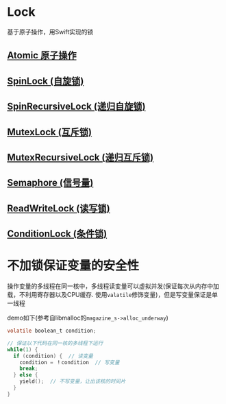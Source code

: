 #  Lock

基于原子操作，用Swift实现的锁


## [Atomic 原子操作](https://github.com/TannerJin/Lock/blob/master/Lock/Sources/Atomic.c)


## [SpinLock (自旋锁)](https://github.com/TannerJin/Lock/blob/master/Lock/Sources/SpinLock.swift)


## [SpinRecursiveLock (递归自旋锁)](https://github.com/TannerJin/Lock/blob/master/Lock/Sources/SpinRecursiveLock.swift)


## [MutexLock (互斥锁)](https://github.com/TannerJin/Lock/blob/master/Lock/Sources/MutexLock.swift)


## [MutexRecursiveLock (递归互斥锁)](https://github.com/TannerJin/Lock/blob/master/Lock/Sources/MutexRecursiveLock.swift)


## [Semaphore (信号量)](https://github.com/TannerJin/Lock/blob/master/Lock/Sources/Semaphore.swift)


## [ReadWriteLock (读写锁)](https://github.com/TannerJin/Lock/blob/master/Lock/Sources/ReadWriteLock.swift)


## [ConditionLock (条件锁)](https://github.com/TannerJin/Lock/blob/master/Lock/Sources/ConditionLock.swift)

# 不加锁保证变量的安全性

操作变量的多线程在同一核中，多线程读变量可以虚拟并发(保证每次从内存中加载，不利用寄存器以及CPU缓存. 使用`valatile`修饰变量)，但是写变量保证是单一线程

demo如下(参考自libmalloc的`magazine_s->alloc_underway`)

```c
volatile boolean_t condition;   

// 保证以下代码在同一核的多线程下运行
while(1) {
  if (condition) {  // 读变量
    condition = ！condition  // 写变量
    break;
  } else {
    yield();  // 不写变量，让出该核的时间片
  }
}
```


